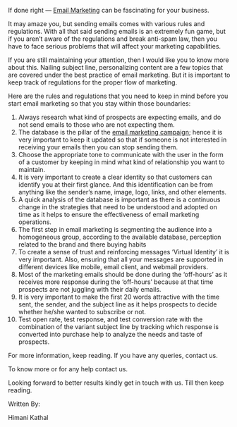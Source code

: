 If done right — <a href="https://www.pangeaglobalservices.com/email-marketing-services/">Email Marketing</a> can be fascinating for your business.

It may amaze you, but sending emails comes with various rules and regulations. 
With all that said sending emails is an extremely fun game, but if you aren’t aware of the regulations and break anti-spam law, then you have to face serious problems that will affect your marketing capabilities.

If you are still maintaining your attention, then I would like you to know more about this.
Nailing subject line, personalizing content are a few topics that are covered under the best practice of email marketing. But it is important to keep track of regulations for the proper flow of marketing.

Here are the rules and regulations that you need to keep in mind before you start email marketing so that you stay within those boundaries:
1)	Always research what kind of prospects are expecting emails, and do not send emails to those who are not expecting them.
2)	The database is the pillar of the <a href="https://www.pangeaglobalservices.com/email-marketing-services/">email marketing campaign</a>; hence it is very important to keep it updated so that if someone is not interested in receiving your emails then you can stop sending them.
3)	Choose the appropriate tone to communicate with the user in the form of a customer by keeping in mind what kind of relationship you want to maintain.
4)	It is very important to create a clear identity so that customers can identify you at their first glance. And this identification can be from anything like the sender’s name, image, logo, links, and other elements.
5)	A quick analysis of the database is important as there is a continuous change in the strategies that need to be understood and adopted on time as it helps to ensure the effectiveness of email marketing operations.
6)	The first step in email marketing is segmenting the audience into a homogeneous group, according to the available database, perception related to the brand and there buying habits 
7)	To create a sense of trust and reinforcing messages ‘Virtual Identity’ it is very important. Also, ensuring that all your messages are supported in different devices like mobile, email client, and webmail providers.
8)	Most of the marketing emails should be done during the ‘off-hours’ as it receives more response during the ‘off-hours’ because at that time prospects are not juggling with their daily emails.
9)	It is very important to make the first 20 words attractive with the time sent, the sender, and the subject line as it helps prospects to decide whether he/she wanted to subscribe or not. 
10)	Test open rate, test response, and test conversion rate with the combination of the variant subject line by tracking which response is converted into purchase help to analyze the needs and taste of prospects.

For more information, keep reading. If you have any queries, contact us.

To know more or for any help contact us.

Looking forward to better results kindly get in touch with us. Till then keep reading.

Written By:

Himani Kathal
